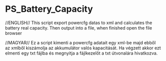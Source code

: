 # PS_Battery_Capacity
//ENGLISH//
This script export powercfg datas to xml and calculates the battery real capacity.
Then output into a file, when finished open the file browser

//MAGYAR//
Ez a script kimenti a powercfg adatait egy xml-be majd ebből az xmlből kiszámolja az akkumulátor valós kapacitását. Ha végzett akkor ezt elmenti egy txt fájlba és megnyitja a fájlkezelőt a txt útvonalára hivatkozva.
